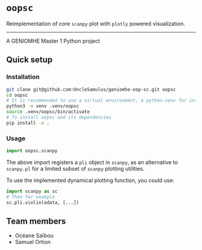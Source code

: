 # `oopsc`
Reimplementation of core `scanpy` plot with `plotly` powered visualization.

---

A GENIOMHE Master 1 Python project

## Quick setup

### Installation

```bash
git clone git@github.com:UncleSamulus/geniomhe-oop-sc.git oopsc
cd oopsc
# It is recommended to use a virtual environment, a python-venv for instance
python3 -m venv .venv/oopsc
source .venv/oopsc/bin/activate
# To install oopsc and its dependencies
pip install -e .
```

### Usage

```python
import oopsc.scanpy
```

The above import registers a `pli` object in `scanpy`, as an alternative to `scanpy.pl` for a limited subset of `scanpy` plotting utilities.


To use the implemented dynamical plotting function, you could use:
```python
import scanpy as sc
# Then for example
sc.pli.violin(adata, [...]) 
```

## Team members

- Océane Saïbou
- Samuel Ortion 

